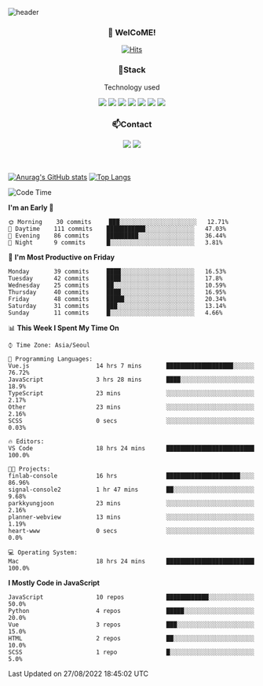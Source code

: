 ![header](https://capsule-render.vercel.app/api?type=waving&color=gradient&height=200&text=Kyungjoon&fontAlign=70&fontAlignY=40&animation=twinkling)

<h3 align="center">👋 WelCoME!</h3>

<div align=center>
  
[![Hits](https://hits.seeyoufarm.com/api/count/incr/badge.svg?url=https%3A%2F%2Fgithub.com%2Fuvula6921&count_bg=%2322BAC9&title_bg=%23827F7F&icon=iconify.svg&icon_color=%2325A27F&title=visits&edge_flat=false)](https://hits.seeyoufarm.com)
  
</div>
<h3 align="center">📌Stack</h3>
<p align="center">Technology used</p>
<div align="center"><img src="https://img.shields.io/badge/HTML5-E34F26?style=flat-square&logo=HTML5&logoColor=white"></img> <img src="https://img.shields.io/badge/CSS3-0A84FF?style=flat-square&logo=CSS3&logoColor=white"></img> <img src="https://img.shields.io/badge/JavaScript-FFCD11?style=flat-square&logo=JavaScript&logoColor=white"></img> <img src="https://img.shields.io/badge/React-00BCF6?style=flat-square&logo=React&logoColor=white"></img> <img src="https://img.shields.io/badge/jQuery-3655FF?style=flat-square&logo=jQuery&logoColor=white"></img> <img src="https://img.shields.io/badge/Ruby-E0115F?style=flat-square&logo=Ruby&logoColor=white"></img> <img src="https://img.shields.io/badge/Python-4B8BBE?style=flat-square&logo=Python&logoColor=white"></img></div>

<h3 align="center">📫Contact</h3>
<div align="center"><a href="https://velog.io/@uvula6921/"><img src="https://img.shields.io/badge/Blog-20c997?style=flat-square&logo=V&logoColor=white"/></a> <a href="pkj6921@gmail.com"><img src="https://img.shields.io/badge/Gmail-EA4335?style=flat-square&logo=Gmail&logoColor=white"/></a></div>
<br>
<br>

[![Anurag's GitHub stats](https://github-readme-stats.vercel.app/api?username=uvula6921&hide=stars,issues&show_icons=true&count_private=true&theme=tokyonight)](https://github.com/anuraghazra/github-readme-stats)
[![Top Langs](https://github-readme-stats.vercel.app/api/top-langs/?username=uvula6921&hide=css,jupyter%20notebook,html&exclude_repo=uvula6921,uvula6921.github.io&layout=compact&langs_count=8)](https://github.com/anuraghazra/github-readme-stats)

<!--START_SECTION:waka-->
![Code Time](http://img.shields.io/badge/Code%20Time-1%2C086%20hrs%2014%20mins-blue)

**I'm an Early 🐤** 

```text
🌞 Morning    30 commits     ███░░░░░░░░░░░░░░░░░░░░░░   12.71% 
🌆 Daytime    111 commits    ███████████░░░░░░░░░░░░░░   47.03% 
🌃 Evening    86 commits     █████████░░░░░░░░░░░░░░░░   36.44% 
🌙 Night      9 commits      █░░░░░░░░░░░░░░░░░░░░░░░░   3.81%

```
📅 **I'm Most Productive on Friday** 

```text
Monday       39 commits     ████░░░░░░░░░░░░░░░░░░░░░   16.53% 
Tuesday      42 commits     ████░░░░░░░░░░░░░░░░░░░░░   17.8% 
Wednesday    25 commits     ██░░░░░░░░░░░░░░░░░░░░░░░   10.59% 
Thursday     40 commits     ████░░░░░░░░░░░░░░░░░░░░░   16.95% 
Friday       48 commits     █████░░░░░░░░░░░░░░░░░░░░   20.34% 
Saturday     31 commits     ███░░░░░░░░░░░░░░░░░░░░░░   13.14% 
Sunday       11 commits     █░░░░░░░░░░░░░░░░░░░░░░░░   4.66%

```


📊 **This Week I Spent My Time On** 

```text
⌚︎ Time Zone: Asia/Seoul

💬 Programming Languages: 
Vue.js                   14 hrs 7 mins       ███████████████████░░░░░░   76.72% 
JavaScript               3 hrs 28 mins       ████░░░░░░░░░░░░░░░░░░░░░   18.9% 
TypeScript               23 mins             ░░░░░░░░░░░░░░░░░░░░░░░░░   2.17% 
Other                    23 mins             ░░░░░░░░░░░░░░░░░░░░░░░░░   2.16% 
SCSS                     0 secs              ░░░░░░░░░░░░░░░░░░░░░░░░░   0.03%

🔥 Editors: 
VS Code                  18 hrs 24 mins      █████████████████████████   100.0%

🐱‍💻 Projects: 
finlab-console           16 hrs              █████████████████████░░░░   86.96% 
signal-console2          1 hr 47 mins        ██░░░░░░░░░░░░░░░░░░░░░░░   9.68% 
parkkyungjoon            23 mins             ░░░░░░░░░░░░░░░░░░░░░░░░░   2.16% 
planner-webview          13 mins             ░░░░░░░░░░░░░░░░░░░░░░░░░   1.19% 
heart-www                0 secs              ░░░░░░░░░░░░░░░░░░░░░░░░░   0.0%

💻 Operating System: 
Mac                      18 hrs 24 mins      █████████████████████████   100.0%

```

**I Mostly Code in JavaScript** 

```text
JavaScript               10 repos            ████████████░░░░░░░░░░░░░   50.0% 
Python                   4 repos             █████░░░░░░░░░░░░░░░░░░░░   20.0% 
Vue                      3 repos             ███░░░░░░░░░░░░░░░░░░░░░░   15.0% 
HTML                     2 repos             ██░░░░░░░░░░░░░░░░░░░░░░░   10.0% 
SCSS                     1 repo              █░░░░░░░░░░░░░░░░░░░░░░░░   5.0%

```



 Last Updated on 27/08/2022 18:45:02 UTC
<!--END_SECTION:waka-->
